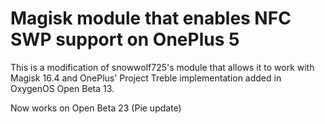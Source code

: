 # Magisk module that enables NFC SWP support on OnePlus 5
This is a modification of snowwolf725's module that allows 
it to work with Magisk 16.4 and OnePlus' Project Treble implementation added in OxygenOS Open Beta 13.

Now works on Open Beta 23 (Pie update)
